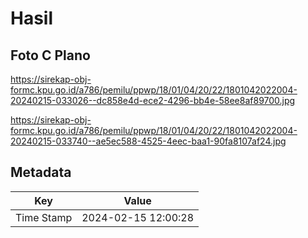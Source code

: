 # Hasil

## Foto C Plano

https://sirekap-obj-formc.kpu.go.id/a786/pemilu/ppwp/18/01/04/20/22/1801042022004-20240215-033026--dc858e4d-ece2-4296-bb4e-58ee8af89700.jpg

https://sirekap-obj-formc.kpu.go.id/a786/pemilu/ppwp/18/01/04/20/22/1801042022004-20240215-033740--ae5ec588-4525-4eec-baa1-90fa8107af24.jpg


## Metadata

| Key        | Value               |
| ---------- | ------------------- |
| Time Stamp | 2024-02-15 12:00:28 |



